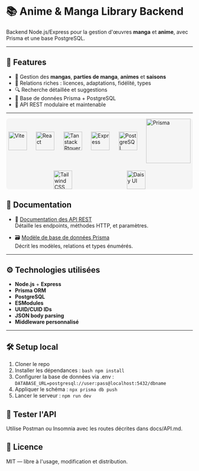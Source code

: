 # 📚 Anime & Manga Library Backend

Backend Node.js/Express pour la gestion d'œuvres **manga** et **anime**, avec Prisma et une base PostgreSQL.

---

## 🚀 Features

- 📖 Gestion des **mangas**, **parties de manga**, **animes** et **saisons**
- 🔗 Relations riches : licences, adaptations, fidélité, types
- 🔍 Recherche détaillée et suggestions
- 🧱 Base de données Prisma + PostgreSQL
- 🔧 API REST modulaire et maintenable

---

<div style="display: flex; justify-content: space-evenly; align-items: center; flex-wrap: wrap; gap: 20px; padding: 1px; background: #f5f5f5; border-radius: 8px;">
  <a href="https://vite.dev/$0" target="_blank" style="display: inline-block;">
    <img src="https://raw.githubusercontent.com/marwin1991/profile-technology-icons/refs/heads/main/icons/vite.png" 
         alt="Vite" 
         width="50" 
         style="transition: transform 0.3s;" 
         onmouseover="this.style.transform='scale(1.1)'" 
         onmouseout="this.style.transform='scale(1)'">
  </a>
  <a href="https://reactjs.org" target="_blank" style="display: inline-block;">
    <img src="https://raw.githubusercontent.com/marwin1991/profile-technology-icons/main/icons/react.png" 
         alt="React" 
         width="50" 
         style="transition: transform 0.3s;" 
         onmouseover="this.style.transform='scale(1.1)'" 
         onmouseout="this.style.transform='scale(1)'">
  </a>
  <a href="https://tanstack.com/router/latest$0" target="_blank" style="display: inline-block;">
    <img src="https://tanstack.com/_build/assets/logo-color-100w-br5_Ikqp.png" 
         alt="Tanstack Rtouer" 
         width="50" 
         style="transition: transform 0.3s;" 
         onmouseover="this.style.transform='scale(1.1)'" 
         onmouseout="this.style.transform='scale(1)'">
  </a>
  <a href="https://expressjs.com" target="_blank" style="display: inline-block;">
    <img src="https://raw.githubusercontent.com/marwin1991/profile-technology-icons/main/icons/express.png" 
         alt="Express" 
         width="50"
         style="transition: transform 0.3s;" 
         onmouseover="this.style.transform='scale(1.1)'" 
         onmouseout="this.style.transform='scale(1)'">
  </a>
  
  <a href="https://www.postgresql.org" target="_blank" style="display: inline-block;">
    <img src="https://raw.githubusercontent.com/marwin1991/profile-technology-icons/main/icons/postgresql.png" 
         alt="PostgreSQL" 
         width="50"
         style="transition: transform 0.3s;" 
         onmouseover="this.style.transform='scale(1.1)'" 
         onmouseout="this.style.transform='scale(1)'">
  </a>
  
  <a href="https://www.prisma.io" target="_blank" style="display: inline-block;">
    <img src="http://made-with.prisma.io/dark.svg" 
         alt="Prisma" 
         width="120"
         style="transition: transform 0.3s;" 
         onmouseover="this.style.transform='scale(1.05)'" 
         onmouseout="this.style.transform='scale(1)'">
  </a>

  <a href="https://tailwindcss.com" target="_blank" style="display: inline-block;">
    <img src="https://raw.githubusercontent.com/marwin1991/profile-technology-icons/refs/heads/main/icons/tailwind_css.png" 
         alt="Tailwind CSS" 
         width="50"
         style="transition: transform 0.3s;" 
         onmouseover="this.style.transform='scale(1.05)'" 
         onmouseout="this.style.transform='scale(1)'">
  </a>

  <a href="https://daisyui.com" target="_blank" style="display: inline-block;">
    <img src="https://camo.githubusercontent.com/cf6b86ab1d68b2e06eb1312b20d25e5754cf860ece54396611768d7fff034c5e/68747470733a2f2f696d672e646169737975692e636f6d2f696d616765732f646169737975692f646169737975692d6c6f676f2d3139322e706e67" 
         alt="Daisy UI" 
         width="50"
         style="transition: transform 0.3s;" 
         onmouseover="this.style.transform='scale(1.05)'" 
         onmouseout="this.style.transform='scale(1)'">
  </a>
</div>

## 🧾 Documentation

- 📘 [Documentation des API REST](docs/API.md)  
  Détaille les endpoints, méthodes HTTP, et paramètres.

- 🗃️ [Modèle de base de données Prisma](docs/schemaDB.md)  
  Décrit les modèles, relations et types énumérés.

---

## ⚙️ Technologies utilisées

- **Node.js** + **Express**
- **Prisma ORM**
- **PostgreSQL**
- **ESModules**
- **UUID/CUID IDs**
- **JSON body parsing**
- **Middleware personnalisé**

---

## 🛠️ Setup local

1. Cloner le repo
2. Installer les dépendances :
   ```bash npm install```
3. Configurer la base de données via .env :
  ```DATABASE_URL=postgresql://user:pass@localhost:5432/dbname```
4. Appliquer le schéma :
  ```npx prisma db push```
5. Lancer le serveur :
  ```npm run dev```

## 🧪 Tester l'API

Utilise Postman ou Insomnia avec les routes décrites dans docs/API.md.

## 📄 Licence

MIT — libre à l'usage, modification et distribution.